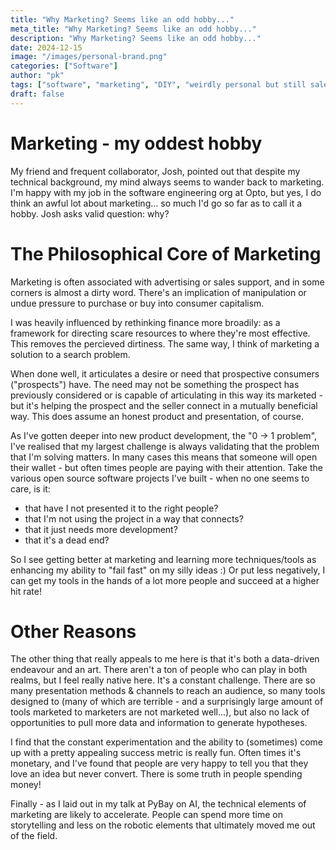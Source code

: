 ```yaml
---
title: "Why Marketing? Seems like an odd hobby..."
meta_title: "Why Marketing? Seems like an odd hobby..."
description: "Why Marketing? Seems like an odd hobby..."
date: 2024-12-15
image: "/images/personal-brand.png"
categories: ["Software"]
author: "pk"
tags: ["software", "marketing", "DIY", "weirdly personal but still salesy","ph"]
draft: false
---
```


# Marketing - my oddest hobby

My friend and frequent collaborator, Josh, pointed out that despite my technical background,
my mind always seems to wander back to marketing. I'm happy with my job in the software 
engineering org at Opto, but yes, I do think an awful lot about marketing... so much I'd 
go so far as to call it a hobby. Josh asks valid question: why?

# The Philosophical Core of Marketing

Marketing is often associated with advertising or sales support, and in some corners is almost
a dirty word. There's an implication of manipulation or undue pressure to purchase or buy into
consumer capitalism.

I was heavily influenced by rethinking finance more broadily: as a framework for directing 
scare resources to where they're most effective. This removes the percieved dirtiness. The 
same way, I think of marketing a solution to a search problem. 

When done well, it articulates a desire or need that prospective consumers ("prospects") have. 
The need may not be something the prospect has previously considered or is capable of articulating 
in this way its marketed - but it's helping the prospect and the seller connect in a mutually beneficial 
way. This does assume an honest product and presentation, of course.

As I've gotten deeper into new product development, the "0 -> 1 problem", I've realised that 
my largest challenge is always validating that the problem that I'm solving matters. In many
cases this means that someone will open their wallet - but often times people are paying with
their attention. 
Take the various open source software projects I've built - when no one seems to 
care, is it:
- that have I not presented it to the right people?
- that I'm not using the project in a way that connects?
- that it just needs more development?
- that it's a dead end?

So I see getting better at marketing and learning more techniques/tools as enhancing my ability
to "fail fast" on my silly ideas :) Or put less negatively, I can get my tools in the hands
of a lot more people and succeed at a higher hit rate!

# Other Reasons

The other thing that really appeals to me here is that it's both a data-driven endeavour 
and an art. There aren't a ton of people who can play in both realms, but I feel really native here.
It's a constant challenge. There are so many presentation methods & channels to reach an audience, 
so many tools designed to (many of which are terrible - and a surprisingly large amount of 
tools marketed to marketers are not marketed well...), but also no lack of opportunities to
pull more data and information to generate hypotheses.

I find that the constant experimentation and the ability to (sometimes) come up with a pretty
appealing success metric is really fun. Often times it's monetary, and I've found that people
are very happy to tell you that they love an idea but never convert. There is some truth in
people spending money!

Finally - as I laid out in my talk at PyBay on AI, the technical elements of marketing are
likely to accelerate. People can spend more time on storytelling and less on the robotic elements
that ultimately moved me out of the field. 
